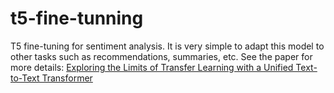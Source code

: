# t5-fine-tunning
T5 fine-tuning for sentiment analysis. It is very simple to adapt this model to other tasks such as recommendations, summaries, etc. See the paper for more details: [Exploring the Limits of Transfer Learning with a Unified
Text-to-Text Transformer](https://arxiv.org/pdf/1910.10683.pdf)
